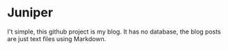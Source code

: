 Juniper
=======

I't simple, this github project is my blog.
It has no database, the blog posts are just text files using Markdown.
